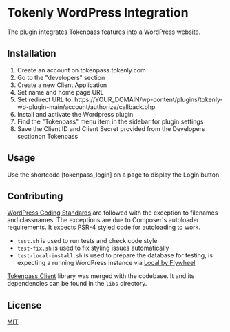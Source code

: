 # Tokenly WordPress Integration

The plugin integrates Tokenpass features into a WordPress website.

## Installation

1. Create an account on tokenpass.tokenly.com
2. Go to the "developers" section
3. Create a new Client Application
4. Set name and home page URL
5. Set redirect URL to: https://YOUR_DOMAIN/wp-content/plugins/tokenly-wp-plugin-main/account/authorize/callback.php
6. Install and activate the Wordpress plugin
7. Find the "Tokenpass" menu item in the sidebar for plugin settings
8. Save the Client ID and Client Secret provided from the Developers sectionon Tokenpass

## Usage

Use the shortcode [tokenpass_login] on a page to display the Login button

## Contributing
[WordPress Coding Standards](https://developer.wordpress.org/coding-standards/wordpress-coding-standards/) are followed with the exception to filenames and classnames. The exceptions are due to Composer's autoloader requirements. It expects PSR-4 styled code for autoloading to work.

* ```test.sh``` is used to run tests and check code style
* ```test-fix.sh``` is used to fix styling issues automatically
* ```test-local-install.sh``` is used to prepare the database for testing, is expecting a running WordPress instance via [Local by Flywheel](https://localwp.com/)

[Tokenpass Client](https://github.com/tokenly/tokenpass-client) library was merged with the codebase. It and its dependencies can be found in the ```libs``` directory.

## License
[MIT](https://choosealicense.com/licenses/mit/)
